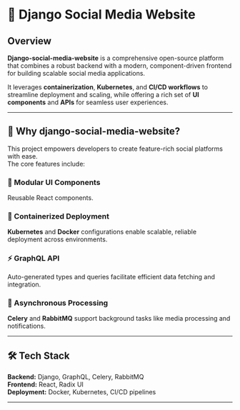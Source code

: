 # 🧩 Django Social Media Website

## Overview

**Django-social-media-website** is a comprehensive open-source platform that combines a robust backend with a modern, component-driven frontend for building scalable social media applications.  

It leverages **containerization**, **Kubernetes**, and **CI/CD workflows** to streamline deployment and scaling, while offering a rich set of **UI components** and **APIs** for seamless user experiences.

---

## 🚀 Why django-social-media-website?

This project empowers developers to create feature-rich social platforms with ease.  
The core features include:

### 🧱 Modular UI Components
Reusable React components.

### 🐳 Containerized Deployment
**Kubernetes** and **Docker** configurations enable scalable, reliable deployment across environments.

### ⚡ GraphQL API
Auto-generated types and queries facilitate efficient data fetching and integration.

### 📨 Asynchronous Processing
**Celery** and **RabbitMQ** support background tasks like media processing and notifications.

---

## 🛠️ Tech Stack

**Backend:** Django, GraphQL, Celery, RabbitMQ  
**Frontend:** React, Radix UI  
**Deployment:** Docker, Kubernetes, CI/CD pipelines  

---
